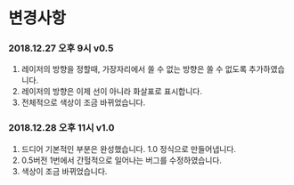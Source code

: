 # 변경사항



### 2018.12.27 오후 9시 v0.5

1. 레이저의 방향을 정할때, 가장자리에서 쏠 수 없는 방향은 쏠 수 없도록 추가하였습니다.
2. 레이저의 방향은 이제 선이 아니라 화살표로 표시합니다.
3. 전체적으로 색상이 조금 바뀌었습니다.

### 2018.12.28 오후 11시 v1.0

1. 드디어 기본적인 부분은 완성했습니다. 1.0 정식으로 만들어냅니다.
2. 0.5버전 1번에서 간헐적으로 일어나는 버그를 수정하였습니다.
3. 색상이 조금 바뀌었습니다.

